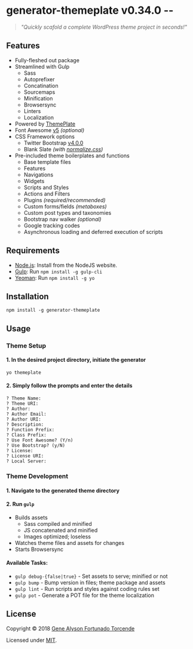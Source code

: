 # generator-themeplate v0.34.0 --
> *"Quickly scafold a complete WordPress theme project in seconds!"*

## Features
- Fully-fleshed out package
- Streamlined with Gulp
	- Sass
	- Autoprefixer
	- Concatination
	- Sourcemaps
	- Minification
	- Browsersync
	- Linters
	- Localization
- Powered by [ThemePlate](https://github.com/kermage/ThemePlate)
- Font Awesome [v5](https://fontawesome.com/) *(optional)*
- CSS Framework options
	- Twitter Bootstrap [v4.0.0](https://getbootstrap.com/)
	- Blank Slate *(with [normalize.css](https://necolas.github.io/normalize.css/))*
- Pre-included theme boilerplates and functions
	- Base template files
	- Features
	- Navigations
	- Widgets
	- Scripts and Styles
	- Actions and Filters
	- Plugins *(required/recommended)*
	- Custom forms/fields *(metaboxes)*
	- Custom post types and taxonomies
	- Bootstrap nav walker *(optional)*
	- Google tracking codes
	- Asynchronous loading and deferred execution of scripts

## Requirements
- [Node.js](https://nodejs.org/): Install from the NodeJS website.
- [Gulp](http://gulpjs.com/): Run `npm install -g gulp-cli`
- [Yeoman](http://yeoman.io/): Run `npm install -g yo`

## Installation

`npm install -g generator-themeplate`

## Usage
### Theme Setup
#### 1. In the desired project directory, initiate the generator

`yo themeplate`

#### 2. Simply follow the prompts and enter the details
```
? Theme Name:
? Theme URI:
? Author:
? Author Email:
? Author URI:
? Description:
? Function Prefix:
? Class Prefix:
? Use Font Awesome? (Y/n)
? Use Bootstrap? (y/N)
? License:
? License URI:
? Local Server:
```

### Theme Development
#### 1. Navigate to the generated theme directory
#### 2. Run `gulp`
- Builds assets
	- Sass compiled and minified
	- JS concatenated and minified
	- Images optimized; loseless
- Watches theme files and assets for changes
- Starts Browsersync

#### Available Tasks:
- `gulp debug-{false|true}` - Set assets to serve; minified or not
- `gulp bump` - Bump version in files; theme package and assets
- `gulp lint` - Run scripts and styles against coding rules set
- `gulp pot` - Generate a POT file for the theme localization

## License
Copyright &copy; 2018 [Gene Alyson Fortunado Torcende](https://github.com/kermage)

Licensed under [MIT](LICENSE).
